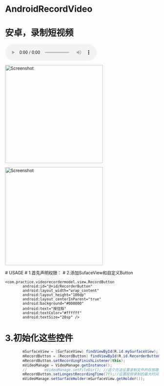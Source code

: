 # AndroidRecordVideo
# 安卓，录制短视频
<audio src="song.ogg" controls="controls">
</audio>
<p>
   <img src="https://github.com/vip2193/AndroidRecordVideo/blob/master/demo1.jpg" width="320" alt="Screenshot"/>
</p>
<p>
   <img src="https://github.com/vip2193/AndroidRecordVideo/blob/master/demo.jpg" width="320" alt="Screenshot"/>
</p>
# USAGE
# 1.首先声明权限：
    <uses-permission android:name="android.permission.VIBRATE" />
    <uses-permission android:name="android.permission.WRITE_EXTERNAL_STORAGE" />
    <uses-permission android:name="android.permission.READ_EXTERNAL_STORAGE" />
    <uses-permission android:name="android.permission.RECORD_AUDIO" />
    <uses-permission android:name="android.permission.CAMERA" />
# 2.添加SufaceView和自定义Button
     <SurfaceView
        android:id="@+id/mySurfaceView"
        android:layout_width="match_parent"
        android:layout_height="match_parent"
        android:layout_marginBottom="100dp" />        
    
    <com.practice.videorecordermodel.view.RecordButton
            android:id="@+id/RecorderButton"
            android:layout_width="wrap_content"
            android:layout_height="100dp"
            android:layout_centerInParent="true"
            android:background="#000000"
            android:text="按住拍"
            android:textColor="#ffffff"
            android:textSize="20sp" />

# 3.初始化这些控件
```java
        mSurfaceView = (SurfaceView) findViewById(R.id.mySurfaceView);
        mRecordButton = (RecordButton) findViewById(R.id.RecorderButton);
        mRecordButton.setRecordingFinishListener(this);
        mVideoManage = VideoManage.getInstance();
        //        mVideoManage.setFileDir(); //这个方法设置录制文件的存放路径
        mRecordButton.setLongestRecordingTime(7f);//设置视频录制的最大时间默认为6f
        mVideoManage.setSurfaceHolder(mSurfaceView.getHolder());
```

